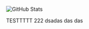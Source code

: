 ![GitHub Stats](https://github-readme-stats.vercel.app/api?username=brennocurtolo&theme=radical) <br>


TESTTTTT 222 dsadas das das